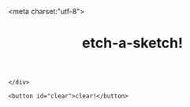   <!DOCTYPE html>

<meta charset:"utf-8">
<head>
    <link rel="stylesheet" type="text/css" href="style.css">
    <title>etch-a-sketch!</title>
</head>
<header>
    <h1>etch-a-sketch!</h1>
</header>

<body>
    <div id="container">

    </div>

    <button id="clear">clear!</button>   

</body>
<script type="text/javascript" src="script.js"> </script>


